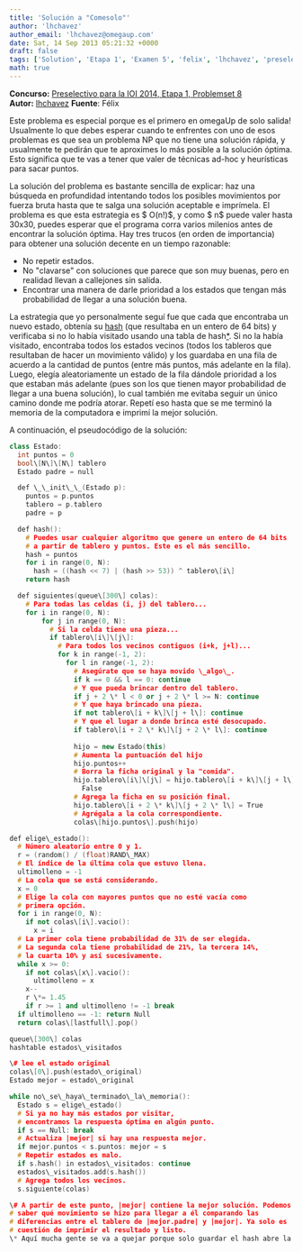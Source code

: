 ```yaml
---
title: 'Solución a "Comesolo"'
author: 'lhchavez'
author_email: 'lhchavez@omegaup.com'
date: Sat, 14 Sep 2013 05:21:32 +0000
draft: false
tags: ['Solution', 'Etapa 1', 'Examen 5', 'felix', 'lhchavez', 'preselectivo', 'solución', 'Soluciones Preselectivo 2014']
math: true
---
```


**Concurso:** [Preselectivo para la IOI 2014, Etapa 1, Problemset 8](https://omegaup.com/arena/problem/comesolo) **Autor:** [lhchavez](http://lhchavez.com) **Fuente**: Félix

Este problema es especial porque es el primero en omegaUp de solo salida! Usualmente lo que debes esperar cuando te enfrentes con uno de esos problemas es que sea un problema NP que no tiene una solución rápida, y usualmente te pedirán que te aproximes lo más posible a la solución óptima. Esto significa que te vas a tener que valer de técnicas ad-hoc y heurísticas para sacar puntos.

La solución del problema es bastante sencilla de explicar: haz una búsqueda en profundidad intentando todos los posibles movimientos por fuerza bruta hasta que te salga una solución aceptable e imprímela. El problema es que esta estrategia es $ O(n!)$, y como $ n$ puede valer hasta 30x30, puedes esperar que el programa corra varios milenios antes de encontrar la solución óptima. Hay tres trucos (en orden de importancia) para obtener una solución decente en un tiempo razonable:

*   No repetir estados.
*   No "clavarse" con soluciones que parece que son muy buenas, pero en realidad llevan a callejones sin salida.
*   Encontrar una manera de darle prioridad a los estados que tengan más probabilidad de llegar a una solución buena.

La estrategia que yo personalmente seguí fue que cada que encontraba un nuevo estado, obtenía su [hash](http://es.wikipedia.org/wiki/Funci%C3%B3n_hash) (que resultaba en un entero de 64 bits) y verificaba si no lo había visitado usando una tabla de hash[\*](#note). Si no la había visitado, encontraba todos los estados vecinos (todos los tableros que resultaban de hacer un movimiento válido) y los guardaba en una fila de acuerdo a la cantidad de puntos (entre más puntos, más adelante en la fila). Luego, elegía aleatoriamente un estado de la fila dándole prioridad a los que estaban más adelante (pues son los que tienen mayor probabilidad de llegar a una buena solución), lo cual también me evitaba seguir un único camino donde me podría atorar. Repetí eso hasta que se me terminó la memoria de la computadora e imprimí la mejor solución.

A continuación, el pseudocódigo de la solución:

```cpp
class Estado:
  int puntos = 0
  bool\[N\]\[N\] tablero
  Estado padre = null

  def \_\_init\_\_(Estado p):
    puntos = p.puntos
    tablero = p.tablero
    padre = p

  def hash():
    # Puedes usar cualquier algoritmo que genere un entero de 64 bits
    # a partir de tablero y puntos. Este es el más sencillo.
    hash = puntos
    for i in range(0, N):
      hash = ((hash << 7) | (hash >> 53)) ^ tablero\[i\]
    return hash

  def siguientes(queue\[300\] colas):
    # Para todas las celdas (i, j) del tablero...
    for i in range(0, N):
        for j in range(0, N):
          # Si la celda tiene una pieza...
          if tablero\[i\]\[j\]:
            # Para todos los vecinos contiguos (i+k, j+l)...
            for k in range(-1, 2):
              for l in range(-1, 2):
                # Asegúrate que se haya movido \_algo\_.
                if k == 0 && l == 0: continue
                # Y que pueda brincar dentro del tablero.
                if j + 2 \* l < 0 or j + 2 \* l >= N: continue
                # Y que haya brincado una pieza.
                if not tablero\[i + k\]\[j + l\]: continue
                # Y que el lugar a donde brinca esté desocupado.
                if tablero\[i + 2 \* k\]\[j + 2 \* l\]: continue
                
                hijo = new Estado(this)
                # Aumenta la puntuación del hijo
                hijo.puntos++
                # Borra la ficha original y la "comida".
                hijo.tablero\[i\]\[j\] = hijo.tablero\[i + k\]\[j + l\] = \\
                  False
                # Agrega la ficha en su posición final.
                hijo.tablero\[i + 2 \* k\]\[j + 2 \* l\] = True
                # Agrégala a la cola correspondiente.
                colas\[hijo.puntos\].push(hijo)

def elige\_estado():
  # Número aleatorio entre 0 y 1.
  r = (random() / (float)RAND\_MAX)
  # El índice de la última cola que estuvo llena.
  ultimolleno = -1
  # La cola que se está considerando.
  x = 0
  # Elige la cola con mayores puntos que no esté vacía como
  # primera opción.
  for i in range(0, N):
    if not colas\[i\].vacio():
      x = i
  # La primer cola tiene probabilidad de 31% de ser elegida.
  # La segunda cola tiene probabilidad de 21%, la tercera 14%,
  # la cuarta 10% y así sucesivamente.
  while x >= 0:
    if not colas\[x\].vacio():
      ultimolleno = x
    x--
    r \*= 1.45
    if r >= 1 and ultimolleno != -1 break
  if ultimolleno == -1: return Null
  return colas\[lastfull\].pop()

queue\[300\] colas
hashtable estados\_visitados

\# lee el estado original
colas\[0\].push(estado\_original)
Estado mejor = estado\_original

while no\_se\_haya\_terminado\_la\_memoria():
  Estado s = elige\_estado()
  # Si ya no hay más estados por visitar,
  # encontramos la respuesta óptima en algún punto.
  if s == Null: break
  # Actualiza |mejor| si hay una respuesta mejor.
  if mejor.puntos < s.puntos: mejor = s
  # Repetir estados es malo.
  if s.hash() in estados\_visitados: continue
  estados\_visitados.add(s.hash())
  # Agrega todos los vecinos.
  s.siguiente(colas)

\# A partir de este punto, |mejor| contiene la mejor solución. Podemos
# saber qué movimiento se hizo para llegar a él comparando las
# diferencias entre el tablero de |mejor.padre| y |mejor|. Ya solo es
# cuestión de imprimir el resultado y listo.
\* Aquí mucha gente se va a quejar porque solo guardar el hash abre la puerta a que haya dos estados que puede tener hasta 900 bits que tengan el mismo hash de 64 bits (por el [principio del palomar](http://es.wikipedia.org/wiki/Principio_del_palomar)) y esté considerando que ya se visitó un estado que en realidad es nuevo. Si haces las cuentas, la probabilidad de colisión es negligible: la cantidad de estados que podía visitar en mi computadora (27 millones) es significativamente más pequeña que el número de estados necesarios para que la probabilidad de colisión sea de 1% ($ \\approx 10^{135}$, por la [paradoja del cumpleaños](http://es.wikipedia.org/wiki/Paradoja_del_cumplea%C3%B1os)).


```